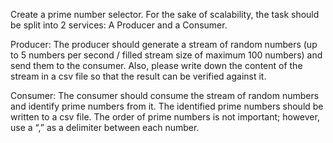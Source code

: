 Create a prime number selector. 
For the sake of scalability, the task should be split into 2 services: A Producer and a Consumer.

Producer:
The producer should generate a stream of random numbers (up to 5 numbers per second / filled stream size of maximum 100 numbers) and send them to the consumer.
Also, please write down the content of the stream in a csv file so that the result can be verified against it.

Consumer:
The consumer should consume the stream of random numbers and identify prime numbers from it. 
The identified prime numbers should be written to a csv file. 
The order of prime numbers is not important; however, use a “,” as a delimiter between each number.

